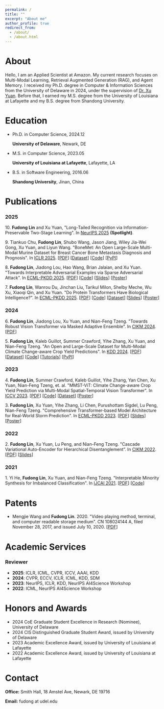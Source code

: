 ```yaml
---
permalink: /
title: ""
excerpt: "About me"
author_profile: true
redirect_from: 
  - /about/
  - /about.html
---
```


# About

Hello, I am an Applied Scientist at Amazon. My current research focuses on Multi-Modal Learning, Retrieval Augmented Generation (RAG), and Agent Memory. I received my Ph.D. degree in Computer & Information Sciences from the University of Delaware in 2024, under the supervision of [Dr. Xu Yuan](https://yuanxuyx.github.io/). Before that, I earned my M.S. degree from the University of Louisiana at Lafayette and my B.S. degree from Shandong University.



# Education

- Ph.D. in Computer Science, 2024.12

  **University of Delaware**,  Newark, DE

- M.S. in Computer Science, 2023.05
  
  **University of Louisiana at Lafayette**,  Lafayette, LA

- B.S. in Software Engineering, 2016.06

  **Shandong University**, Jinan, China





# Publications

### 2025
10\. **Fudong Lin** and Xu Yuan, "Long-Tailed Recognition via Information-Preservable Two-Stage Learning". In [NeurIPS 2025](https://neurips.cc/Conferences/2025) **(Spotlight)**.

9\. Tiankuo Chu, **Fudong Lin**, Shubo Wang, Jason Jiang, Wiley Jia-Wei Gong, Xu Yuan, and Liyun Wang. "BoneMet: An Open Large-Scale Multi-Modal Murine Dataset for Breast Cancer Bone Metastasis Diagnosis and Prognosis". In [ICLR 2025](https://iclr.cc/Conferences/2025). 
[[PDF](https://openreview.net/pdf?id=YH4M1Tbxfz)]
[[Dataset](https://huggingface.co/datasets/BoneMet/BoneMet)]
[[Code](https://github.com/Tiankuo528/BoneMet)]
[[PyPI](https://pypi.org/project/BoneMet/)]

8\. **Fudong Lin**, Jiadong Lou, Hao Wang, Brian Jalaian, and Xu Yuan. "Towards Interpretable Adversarial Examples via Sparse Adversarial Attack". In [ECML-PKDD 2025](https://ecmlpkdd.org/2025/). 
[[PDF](https://arxiv.org/pdf/2506.06701?)]
[[Code](https://github.com/fudong03/SparseAttack)]
[[Slides](https://docs.google.com/presentation/d/1LgGMbMjB_r3EQpF6y11SC7mYAMVdI4DK/edit?usp=drive_link&ouid=103745443181082855630&rtpof=true&sd=true)]
[[Poster](https://docs.google.com/presentation/d/1_kBXb4Q8buEpAWsEN9UTl2vFj5--8vBZ/edit?usp=drive_link&ouid=103745443181082855630&rtpof=true&sd=true)]

7\. **Fudong Lin**, Wanrou Du, Jinchan Liu, Tarikul Milon, Shelby Meche, Wu Xu, Xiaoqi Qin, and Xu Yuan. "Do Protein Transformers Have Biological Intelligence?". In [ECML-PKDD 2025](https://ecmlpkdd.org/2025/). [[PDF](https://arxiv.org/pdf/2506.17250)]
[[Code](https://github.com/fudong03/BioIntelligence)]
[[Dataset](https://huggingface.co/datasets/Protein-FN/Protein-FN)]
[[Slides](https://docs.google.com/presentation/d/1NqiNDX63RVaf65hdudLWv0IjBPwMzoTD/edit?usp=drive_link&ouid=103745443181082855630&rtpof=true&sd=true)]
[[Poster](https://docs.google.com/presentation/d/1bq45-oVMF2Ik6p7Qwe2doui_3HJborii/edit?usp=drive_link&ouid=103745443181082855630&rtpof=true&sd=true)]

### 2024
6\. **Fudong Lin**, Jiadong Lou, Xu Yuan, and Nian-Feng Tzeng. "Towards Robust Vision Transformer via Masked Adaptive Ensemble". In [CIKM 2024](https://cikm2024.org/). [[PDF](https://dl.acm.org/doi/10.1145/3627673.3679750)]

5\. **Fudong Lin**, Kaleb Guillot, Summer Crawford, Yihe Zhang, Xu Yuan, and Nian-Feng Tzeng. "An Open and Large-Scale Dataset for Multi-Modal Climate Change-aware Crop Yield Predictions". In [KDD 2024](https://kdd2024.kdd.org/). [[PDF](https://dl.acm.org/doi/10.1145/3637528.3671536)]
[[Dataset](https://huggingface.co/datasets/CropNet/CropNet)]
[[Code](https://github.com/fudonglin/CropNet)]
[[Tutorials](https://github.com/fudonglin/CropNet?tab=readme-ov-file#tutorials)]
[[PyPI](https://pypi.org/project/cropnet/)]


### 2023

4\. **Fudong Lin**, Summer Crawford, Kaleb Guillot, Yihe Zhang, Yan Chen, Xu Yuan, Nian-Feng Tzeng, et. al. "MMST-ViT: Climate
Change-aware Crop Yield Prediction via Multi-Modal Spatial-Temporal Vision Transformer". In [ICCV 2023](https://iccv2023.thecvf.com/). [[PDF](https://openaccess.thecvf.com/content/ICCV2023/papers/Lin_MMST-ViT_Climate_Change-aware_Crop_Yield_Prediction_via_Multi-Modal_Spatial-Temporal_Vision_ICCV_2023_paper.pdf)]
[[Code](https://github.com/fudong03/MMST-ViT)]
[[Dataset](https://huggingface.co/datasets/fudong03/Tiny-CropNet/tree/main)]
[[Poster](https://drive.google.com/file/d/13qprtxue-jmps9MYMg8lEnEgrXVlmuSh/view?usp=drive_link)]

3\. **Fudong Lin**, Xu Yuan, Yihe Zhang, Li Chen, Purushottam Sigdel, Lu Peng, Nian-Feng Tzeng. "Comprehensive Transformer-based Model Architecture for Real-World Storm Prediction". In [ECML-PKDD 2023](https://2023.ecmlpkdd.org/). [[PDF](https://drive.google.com/file/d/16tmlKF7rH3F43FwGr7Ib0O0EOMoakJgL/view?usp=drive_link)] 
[[Slides](https://docs.google.com/presentation/d/1bOnVm6DX1P_L1td_S2W1Ojx4hBDzuPKc/edit?usp=drive_link&ouid=103745443181082855630&rtpof=true&sd=true)] 
[[Poster](https://drive.google.com/file/d/1sqW-D1g7xkcxk2oUXqPOv_sgWH--pH0t/view?usp=drive_link)]

### 2022

2\. **Fudong Lin**, Xu Yuan, Lu Peng, and Nian-Feng Tzeng. "Cascade Variational Auto-Encoder for Hierarchical
  Disentanglement”. In [CIKM 2022](https://www.cikm2022.org/). [[PDF](https://dl.acm.org/doi/pdf/10.1145/3511808.3557254)]
  [[Slides](https://docs.google.com/presentation/d/1IDR9bi8yh0tjtjmQfrjjFDtyU-XffXRt/edit?usp=drive_link&ouid=103745443181082855630&rtpof=true&sd=true)]


### 2021

1\. Yi He, **Fudong Lin**, Xu Yuan, and Nian-Feng Tzeng. "Interpretable Minority Synthesis for Imbalanced Classification". In [IJCAI 2021](https://ijcai-21.org/). [[PDF](https://www.ijcai.org/proceedings/2021/0350.pdf)] [[Code](https://github.com/fudonglin/IMSIC)]



# Patents

- Mengjie Wang and **Fudong Lin**. 2020. "Video playing method, terminal, and computer readable storage medium".
CN 108024144 A, filed November 28, 2017, and issued July 10, 2020. [[PDF](https://patentimages.storage.googleapis.com/cc/18/48/9873970a1c3d21/CN108024144A.pdf)]



# Academic Services

### Reviewer
- **2025**: ICLR, ICML, CVPR, ICCV, AAAI, KDD 
- **2024**: CVPR, ECCV, ICLR, ICML, KDD, SDM
- **2023**: NeurIPS, ICLR, KDD, NeurIPS AI4Science Workshop
- **2022**: ICML, NeurIPS AI4Science Workshop

# Honors and Awards
- 2024 CoE Graduate Student Excellence in Research (Nominee), University of Delaware
- 2024 CIS Distinguished Graduate Student Award, issued by University of Delaware
- 2023 Academic Excellence Award, issued by University of Louisiana at Lafayette
- 2022 Academic Excellence Award, issued by University of Louisiana at Lafayette



# Contact

**Office:**  Smith Hall, 18 Amstel Ave, Newark, DE 19716

**Email:** fudong at udel.edu
